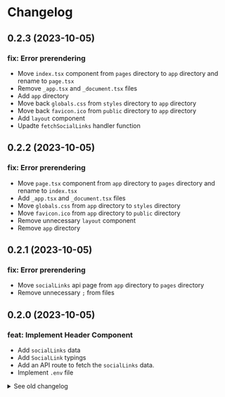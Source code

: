 # Changelog

## 0.2.3 (2023-10-05)

### fix: Error prerendering

- Move `index.tsx` component from `pages` directory to `app` directory and rename to `page.tsx`
- Remove `_app.tsx` and `_document.tsx` files
- Add `app` directory
- Move back `globals.css` from `styles` directory to `app` directory
- Move back `favicon.ico` from `public` directory to `app` directory
- Add `layout` component
- Upadte `fetchSocialLinks` handler function

## 0.2.2 (2023-10-05)

### fix: Error prerendering

- Move `page.tsx` component from `app` directory to `pages` directory and rename to `index.tsx`
- Add `_app.tsx` and `_document.tsx` files
- Move `globals.css` from `app` directory to `styles` directory
- Move `favicon.ico` from `app` directory to `public` directory
- Remove unnecessary `layout` component
- Remove `app` directory

## 0.2.1 (2023-10-05)

### fix: Error prerendering

- Move `socialLinks` api page from `app` directory to `pages` directory
- Remove unnecessary `;` from files

## 0.2.0 (2023-10-05)

### feat: Implement Header Component

- Add `socialLinks` data
- Add `SocialLink` typings
- Add an API route to fetch the `socialLinks` data.
- Implement `.env` file

<details>
  <summary>See old changelog</summary>

  ## 0.1.0 (2023-09-01)

  ### feat: Init project

  - Implement NEXT.js
<details>